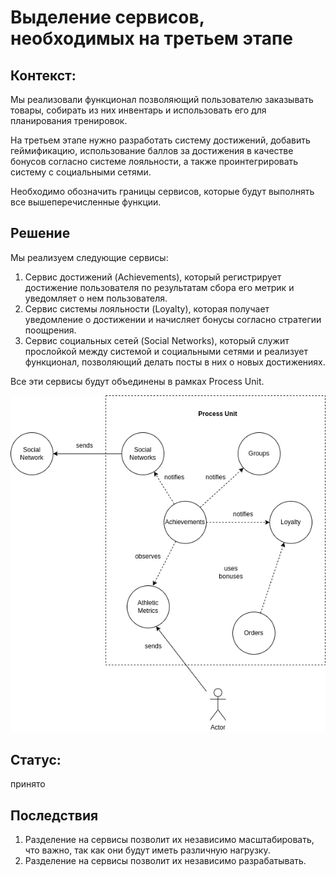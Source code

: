 # Выделение сервисов, необходимых на третьем этапе

## Контекст:

Мы реализовали функционал позволяющий пользователю заказывать товары, собирать из них инвентарь и использовать его для планирования тренировок. 

На третьем этапе нужно разработать систему достижений, добавить геймификацию, использование баллов за достижения в качестве бонусов согласно системе лояльности, а также проинтегрировать систему с социальными сетями.

Необходимо обозначить границы сервисов, которые будут выполнять все вышеперечисленные функции.

## Решение

Мы реализуем следующие сервисы:

1. Сервис достижений (Achievements), который регистрирует достижение пользователя по результатам сбора его метрик и уведомляет о нем пользователя.
2. Сервис системы лояльности (Loyalty), которая получает уведомление о достижении и начисляет бонусы согласно стратегии поощрения.
3. Сервис социальных сетей (Social Networks), который служит прослойкой между системой и социальными сетями и реализует функционал, позволяющий делать посты в них о новых достижениях.

Все эти сервисы будут объединены в рамках Process Unit.

![Сервисы третьего этапа](https://raw.githubusercontent.com/ariverrun/coursework/main/assets/010%203rd%20step%20required%20services.png "Сервисы третьего этапа")

## Статус:

принято

## Последствия

1. Разделение на сервисы позволит их независимо масштабировать, что важно, так как они будут иметь различную нагрузку.
2. Разделение на сервисы позволит их независимо разрабатывать.